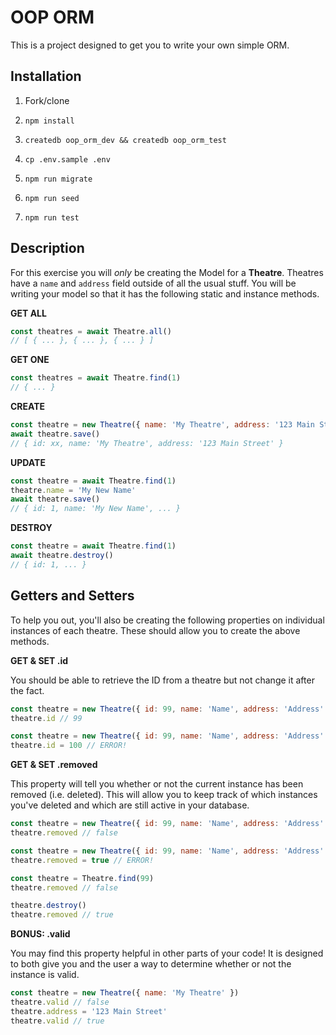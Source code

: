 # OOP ORM

This is a project designed to get you to write your own simple ORM.

## Installation

1. Fork/clone

1. `npm install`

1. `createdb oop_orm_dev && createdb oop_orm_test`

1. `cp .env.sample .env`

1. `npm run migrate`

1. `npm run seed`

1. `npm run test`

## Description

For this exercise you will _only_ be creating the Model for a **Theatre**. Theatres have a `name` and `address` field outside of all the usual stuff. You will be writing your model so that it has the following static and instance methods.

**GET ALL**
```js
const theatres = await Theatre.all()
// [ { ... }, { ... }, { ... } ]
```

**GET ONE**
```js
const theatres = await Theatre.find(1)
// { ... }
```

**CREATE**
```js
const theatre = new Theatre({ name: 'My Theatre', address: '123 Main Street' })
await theatre.save()
// { id: xx, name: 'My Theatre', address: '123 Main Street' }
```

**UPDATE**
```js
const theatre = await Theatre.find(1)
theatre.name = 'My New Name'
await theatre.save()
// { id: 1, name: 'My New Name', ... }
```

**DESTROY**
```js
const theatre = await Theatre.find(1)
await theatre.destroy()
// { id: 1, ... }
```

## Getters and Setters

To help you out, you'll also be creating the following properties on individual instances of each theatre. These should allow you to create the above methods.

**GET & SET .id**

You should be able to retrieve the ID from a theatre but not change it after the fact.

```js
const theatre = new Theatre({ id: 99, name: 'Name', address: 'Address' })
theatre.id // 99
```

```js
const theatre = new Theatre({ id: 99, name: 'Name', address: 'Address' })
theatre.id = 100 // ERROR!
```

**GET & SET .removed**

This property will tell you whether or not the current instance has been removed (i.e. deleted). This will allow you to keep track of which instances you've deleted and which are still active in your database.

```js
const theatre = new Theatre({ id: 99, name: 'Name', address: 'Address' })
theatre.removed // false
```

```js
const theatre = new Theatre({ id: 99, name: 'Name', address: 'Address' })
theatre.removed = true // ERROR!
```

```js
const theatre = Theatre.find(99)
theatre.removed // false

theatre.destroy()
theatre.removed // true
```

**BONUS: .valid**

You may find this property helpful in other parts of your code! It is designed to both give you and the user a way to determine whether or not the instance is valid.

```js
const theatre = new Theatre({ name: 'My Theatre' })
theatre.valid // false
theatre.address = '123 Main Street'
theatre.valid // true
```